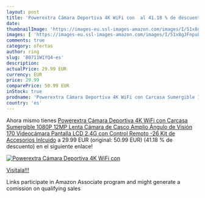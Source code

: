 ```yaml
---
layout: post
title: 'Powerextra Cámara Deportiva 4K WiFi con  al 41.18 % de descuento'
date: 
thumbnailImage: 'https://images-eu.ssl-images-amazon.com/images/I/51x8gJFnpuL._SL200_.jpg'
images: [ 'https://images-eu.ssl-images-amazon.com/images/I/51x8gJFnpuL._SL200_.jpg' ]
comments: true
category: ofertas
author: ring
slug: 'B0711W1YQ4-es'
description:
actualPrice: 29.99 EUR
currency: EUR
price: 29.99
comparePrice: 50.99 EUR
inStock: true
prodname: 'Powerextra Cámara Deportiva 4K WiFi con Carcasa Sumergible 1080P 12MP Lenta Cámara de Casco Amplio Ángulo de Visión 170 Videocámara Pantalla LCD 2.4G con Control Remoto -26 Kit de Accesorios Inlcuido'
country: 'es'
---
```


Ahora mismo tienes [Powerextra Cámara Deportiva 4K WiFi con Carcasa Sumergible 1080P 12MP Lenta Cámara de Casco Amplio Ángulo de Visión 170 Videocámara Pantalla LCD 2.4G con Control Remoto -26 Kit de Accesorios Inlcuido](https://www.amazon.es/dp/B0711W1YQ4/?tag=tolees-21) a 29.99 EUR (original: 50.99 EUR) (41.18 %  de descuento) en el siguiente enlace!

[![Powerextra Cámara Deportiva 4K WiFi con ](https://images-eu.ssl-images-amazon.com/images/I/51x8gJFnpuL._SL200_.jpg)](https://www.amazon.es/dp/B0711W1YQ4/?tag=tolees-21)

[Visítala!!!](https://www.amazon.es/dp/B0711W1YQ4/?tag=tolees-21)

Links participate in Amazon Associate program and might generate a comission on qualifying sales
